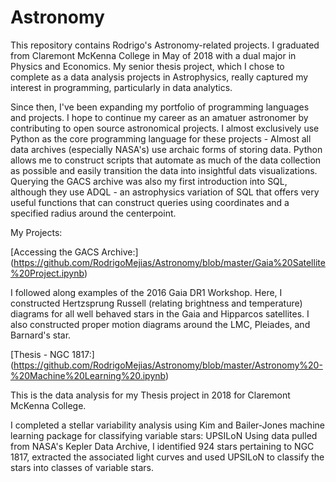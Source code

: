 # Astronomy

This repository contains Rodrigo's Astronomy-related projects.
I graduated from Claremont McKenna College in May of 2018 with a dual major in Physics and Economics. My senior thesis project, which I chose to complete as a data analysis projects in Astrophysics, really captured my interest in programming, particularly in data analytics.

Since then, I've been expanding my portfolio of programming languages and projects. I hope to continue my career as an amatuer astronomer by contributing to open source astronomical projects. I almost exclusively use Python as the core programming language for these projects - Almost all data archives (especially NASA's) use archaic forms of storing data. Python allows me to construct scripts that automate as much of the data collection as possible and easily transition the data into insightful dats visualizations. Querying the GACS archive was also my first introduction into SQL, although they use ADQL - an astrophysics variation of SQL that offers very useful functions that can construct queries using coordinates and a specified radius around the centerpoint. 

My Projects:

[Accessing the GACS Archive:] (https://github.com/RodrigoMejias/Astronomy/blob/master/Gaia%20Satellite%20Project.ipynb)
 
 I followed along examples of the 2016 Gaia DR1 Workshop. Here, I constructed Hertzsprung Russell (relating brightness and temperature) diagrams for all well behaved stars in the Gaia and Hipparcos satellites. I also constructed proper motion diagrams around the LMC, Pleiades, and Barnard's star.
 
[Thesis - NGC 1817:] (https://github.com/RodrigoMejias/Astronomy/blob/master/Astronomy%20-%20Machine%20Learning%20.ipynb)

  This is the data analysis for my Thesis project in 2018 for Claremont McKenna College. 
  
  I completed a stellar variability analysis using Kim and Bailer-Jones machine learning package for classifying variable stars: UPSILoN
  Using data pulled from NASA's Kepler Data Archive, I identified 924 stars pertaining to NGC 1817, extracted the associated light curves and used UPSILoN to classify the stars into classes of variable stars. 

